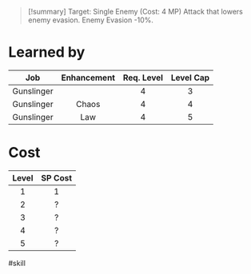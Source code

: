 >[!summary]
>Target: Single Enemy (Cost: 4 MP)
>Attack that lowers enemy evasion.
>Enemy Evasion -10%.
# Learned by
|    Job     | Enhancement | Req. Level | Level Cap |
|:----------:|:-----------:|:----------:|:---------:|
| Gunslinger |             |     4      |     3     |
| Gunslinger |    Chaos    |     4      |     4     |
| Gunslinger |     Law     |     4      |     5     | 
# Cost
| Level | SP Cost |
|:-----:|:-------:|
|   1   |    1    |
|   2   |    ?    |
|   3   |    ?    |
|   4   |    ?    |
|   5   |    ?    |

#skill 